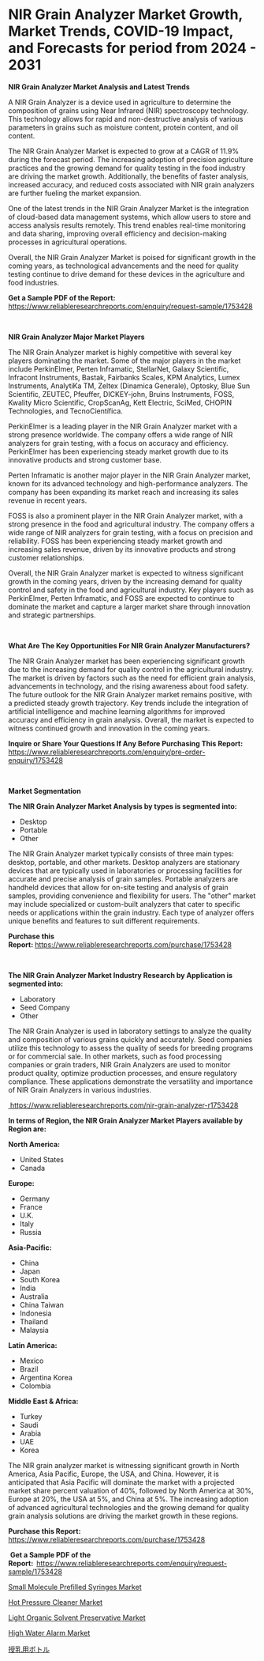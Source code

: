 <p><h1>NIR Grain Analyzer Market Growth, Market Trends, COVID-19 Impact, and Forecasts for period from 2024 - 2031</h1></p><p><strong>NIR Grain Analyzer Market Analysis and Latest Trends</strong></p>
<p><p>A NIR Grain Analyzer is a device used in agriculture to determine the composition of grains using Near Infrared (NIR) spectroscopy technology. This technology allows for rapid and non-destructive analysis of various parameters in grains such as moisture content, protein content, and oil content.</p><p>The NIR Grain Analyzer Market is expected to grow at a CAGR of 11.9% during the forecast period. The increasing adoption of precision agriculture practices and the growing demand for quality testing in the food industry are driving the market growth. Additionally, the benefits of faster analysis, increased accuracy, and reduced costs associated with NIR grain analyzers are further fueling the market expansion.</p><p>One of the latest trends in the NIR Grain Analyzer Market is the integration of cloud-based data management systems, which allow users to store and access analysis results remotely. This trend enables real-time monitoring and data sharing, improving overall efficiency and decision-making processes in agricultural operations.</p><p>Overall, the NIR Grain Analyzer Market is poised for significant growth in the coming years, as technological advancements and the need for quality testing continue to drive demand for these devices in the agriculture and food industries.</p></p>
<p><strong>Get a Sample PDF of the Report:&nbsp;</strong> <a href="https://www.reliableresearchreports.com/enquiry/request-sample/1753428">https://www.reliableresearchreports.com/enquiry/request-sample/1753428</a></p>
<p>&nbsp;</p>
<p><strong>NIR Grain Analyzer Major Market Players</strong></p>
<p><p>The NIR Grain Analyzer market is highly competitive with several key players dominating the market. Some of the major players in the market include PerkinElmer, Perten Inframatic, StellarNet, Galaxy Scientific, Infracont Instruments, Bastak, Fairbanks Scales, KPM Analytics, Lumex Instruments, AnalytiKa TM, Zeltex (Dinamica Generale), Optosky, Blue Sun Scientific, ZEUTEC, Pfeuffer, DICKEY-john, Bruins Instruments, FOSS, Kwality Micro Scientific, CropScanAg, Kett Electric, SciMed, CHOPIN Technologies, and TecnoCientífica. </p><p>PerkinElmer is a leading player in the NIR Grain Analyzer market with a strong presence worldwide. The company offers a wide range of NIR analyzers for grain testing, with a focus on accuracy and efficiency. PerkinElmer has been experiencing steady market growth due to its innovative products and strong customer base.</p><p>Perten Inframatic is another major player in the NIR Grain Analyzer market, known for its advanced technology and high-performance analyzers. The company has been expanding its market reach and increasing its sales revenue in recent years.</p><p>FOSS is also a prominent player in the NIR Grain Analyzer market, with a strong presence in the food and agricultural industry. The company offers a wide range of NIR analyzers for grain testing, with a focus on precision and reliability. FOSS has been experiencing steady market growth and increasing sales revenue, driven by its innovative products and strong customer relationships.</p><p>Overall, the NIR Grain Analyzer market is expected to witness significant growth in the coming years, driven by the increasing demand for quality control and safety in the food and agricultural industry. Key players such as PerkinElmer, Perten Inframatic, and FOSS are expected to continue to dominate the market and capture a larger market share through innovation and strategic partnerships.</p></p>
<p>&nbsp;</p>
<p><strong>What Are The Key Opportunities For NIR Grain Analyzer Manufacturers?</strong></p>
<p><p>The NIR Grain Analyzer market has been experiencing significant growth due to the increasing demand for quality control in the agricultural industry. The market is driven by factors such as the need for efficient grain analysis, advancements in technology, and the rising awareness about food safety. The future outlook for the NIR Grain Analyzer market remains positive, with a predicted steady growth trajectory. Key trends include the integration of artificial intelligence and machine learning algorithms for improved accuracy and efficiency in grain analysis. Overall, the market is expected to witness continued growth and innovation in the coming years.</p></p>
<p><strong>Inquire or Share Your Questions If Any Before Purchasing This Report:</strong> <a href="https://www.reliableresearchreports.com/enquiry/pre-order-enquiry/1753428">https://www.reliableresearchreports.com/enquiry/pre-order-enquiry/1753428</a></p>
<p>&nbsp;</p>
<p><strong>Market Segmentation</strong></p>
<p><strong>The NIR Grain Analyzer Market Analysis by types is segmented into:</strong></p>
<p><ul><li>Desktop</li><li>Portable</li><li>Other</li></ul></p>
<p><p>The NIR Grain Analyzer market typically consists of three main types: desktop, portable, and other markets. Desktop analyzers are stationary devices that are typically used in laboratories or processing facilities for accurate and precise analysis of grain samples. Portable analyzers are handheld devices that allow for on-site testing and analysis of grain samples, providing convenience and flexibility for users. The "other" market may include specialized or custom-built analyzers that cater to specific needs or applications within the grain industry. Each type of analyzer offers unique benefits and features to suit different requirements.</p></p>
<p><strong>Purchase this Report:&nbsp;</strong><a href="https://www.reliableresearchreports.com/purchase/1753428">https://www.reliableresearchreports.com/purchase/1753428</a></p>
<p>&nbsp;</p>
<p><strong>The NIR Grain Analyzer Market Industry Research by Application is segmented into:</strong></p>
<p><ul><li>Laboratory</li><li>Seed Company</li><li>Other</li></ul></p>
<p><p>The NIR Grain Analyzer is used in laboratory settings to analyze the quality and composition of various grains quickly and accurately. Seed companies utilize this technology to assess the quality of seeds for breeding programs or for commercial sale. In other markets, such as food processing companies or grain traders, NIR Grain Analyzers are used to monitor product quality, optimize production processes, and ensure regulatory compliance. These applications demonstrate the versatility and importance of NIR Grain Analyzers in various industries.</p></p>
<p><a href="https://www.reliableresearchreports.com/nir-grain-analyzer-r1753428">&nbsp;https://www.reliableresearchreports.com/nir-grain-analyzer-r1753428</a></p>
<p><strong>In terms of Region, the NIR Grain Analyzer Market Players available by Region are:</strong></p>
<p>
    <p> <strong> North America: </strong>
        <ul>
            <li>United States</li>
            <li>Canada</li>
        </ul>
        </p> 
    <p> <strong> Europe: </strong>
        <ul>
            <li>Germany</li>
            <li>France</li>
            <li>U.K.</li>
            <li>Italy</li>
            <li>Russia</li>
        </ul>
        </p> 
    <p> <strong> Asia-Pacific: </strong>
        <ul>
            <li>China</li>
            <li>Japan</li>
            <li>South Korea</li>
            <li>India</li>
            <li>Australia</li>
            <li>China Taiwan</li>
            <li>Indonesia</li>
            <li>Thailand</li>
            <li>Malaysia</li>
        </ul>
        </p> 
    <p> <strong> Latin America: </strong>
        <ul>
            <li>Mexico</li>
            <li>Brazil</li>
            <li>Argentina Korea</li>
            <li>Colombia</li>
        </ul>
        </p> 
    <p> <strong> Middle East & Africa: </strong>
        <ul>
            <li>Turkey</li>
            <li>Saudi</li>
            <li>Arabia</li>
            <li>UAE</li>
            <li>Korea</li>
        </ul>
    </p>
    </p>
<p><p>The NIR grain analyzer market is witnessing significant growth in North America, Asia Pacific, Europe, the USA, and China. However, it is anticipated that Asia Pacific will dominate the market with a projected market share percent valuation of 40%, followed by North America at 30%, Europe at 20%, the USA at 5%, and China at 5%. The increasing adoption of advanced agricultural technologies and the growing demand for quality grain analysis solutions are driving the market growth in these regions.</p></p>
<p><strong>Purchase this Report: </strong><a href="https://www.reliableresearchreports.com/purchase/1753428">https://www.reliableresearchreports.com/purchase/1753428</a></p>
<p>&nbsp;<strong>Get a Sample PDF of the Report:&nbsp;&nbsp;</strong><a href="https://www.reliableresearchreports.com/enquiry/request-sample/1753428">https://www.reliableresearchreports.com/enquiry/request-sample/1753428</a></p>
<p><strong></strong></p>
<p><p><a href="https://www.linkedin.com/pulse/small-molecule-prefilled-syringes-market-comprehensive-j9e0e?trackingId=SXERCPSkRYAsznphEI1Xaw%3D%3D">Small Molecule Prefilled Syringes Market</a></p><p><a href="https://github.com/pizolina/Market-Research-Report-List-4/blob/main/hot-pressure-cleaner-market.md">Hot Pressure Cleaner Market</a></p><p><a href="https://issuu.com/reportprime-2/docs/light-organic-solvent-preservative-market-size-203">Light Organic Solvent Preservative Market</a></p><p><a href="https://github.com/tamvrosiya/Market-Research-Report-List-3/blob/main/high-water-alarm-market.md">High Water Alarm Market</a></p><p><a href="https://medium.com/@chrispcreem58/%E7%9C%8B%E8%AD%B7%E3%83%9C%E3%83%88%E3%83%AB%E5%B8%82%E5%A0%B4-2031%E5%B9%B4%E3%81%BE%E3%81%A7%E3%81%AE%E5%8B%95%E5%90%91-%E4%BA%88%E6%B8%AC-%E7%AB%B6%E4%BA%89%E5%88%86%E6%9E%90-dd71fa79d182">授乳用ボトル</a></p></p>